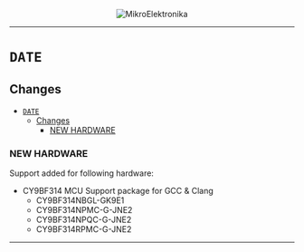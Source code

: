 <p align="center">
  <img src="http://www.mikroe.com/img/designs/beta/logo_small.png?raw=true" alt="MikroElektronika"/>
</p>

---

# `DATE`

## Changes

- [`DATE`](#date)
  - [Changes](#changes)
    - [NEW HARDWARE](#new-hardware)

### NEW HARDWARE

Support added for following hardware:

+ CY9BF314 MCU Support package for GCC & Clang
  + CY9BF314NBGL-GK9E1
  + CY9BF314NPMC-G-JNE2
  + CY9BF314NPQC-G-JNE2
  + CY9BF314RPMC-G-JNE2

---
